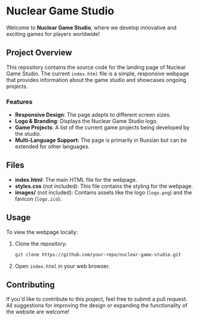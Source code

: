 
# Nuclear Game Studio

Welcome to **Nuclear Game Studio**, where we develop innovative and exciting games for players worldwide!

## Project Overview

This repository contains the source code for the landing page of Nuclear Game Studio. The current `index.html` file is a simple, responsive webpage that provides information about the game studio and showcases ongoing projects.

### Features

- **Responsive Design**: The page adapts to different screen sizes.
- **Logo & Branding**: Displays the Nuclear Game Studio logo.
- **Game Projects**: A list of the current game projects being developed by the studio.
- **Multi-Language Support**: The page is primarily in Russian but can be extended for other languages.

## Files

- **index.html**: The main HTML file for the webpage.
- **styles.css** (not included): This file contains the styling for the webpage.
- **images/** (not included): Contains assets like the logo (`logo.png`) and the favicon (`logo.ico`).

## Usage

To view the webpage locally:

1. Clone the repository:
   ```bash
   git clone https://github.com/your-repo/nuclear-game-studio.git
   ```

2. Open `index.html` in your web browser.

## Contributing

If you'd like to contribute to this project, feel free to submit a pull request. All suggestions for improving the design or expanding the functionality of the website are welcome!
